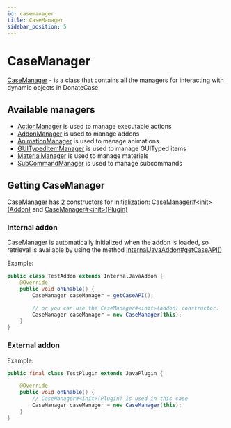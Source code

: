 ```yaml
---
id: casemanager
title: CaseManager
sidebar_position: 5
---
```


# CaseManager
[CaseManager](https://repo.jodexindustries.xyz/javadoc/releases/com/jodexindustries/donatecase/DonateCaseAPI/2.2.5.9/raw/com/jodexindustries/donatecase/api/CaseManager.html) -
is a class that contains all the managers for interacting with dynamic objects in DonateCase.

## Available managers
- [ActionManager](https://repo.jodexindustries.xyz/javadoc/releases/com/jodexindustries/donatecase/DonateCaseAPI/2.2.5.9/raw/com/jodexindustries/donatecase/api/ActionManager.html)
is used to manage executable actions
- [AddonManager](https://repo.jodexindustries.xyz/javadoc/releases/com/jodexindustries/donatecase/DonateCaseAPI/2.2.5.9/raw/com/jodexindustries/donatecase/api/AddonManager.html)
is used to manage addons
- [AnimationManager](https://repo.jodexindustries.xyz/javadoc/releases/com/jodexindustries/donatecase/DonateCaseAPI/2.2.5.9/raw/com/jodexindustries/donatecase/api/AnimationManager.html)
is used to manage animations
- [GUITypedItemManager](https://repo.jodexindustries.xyz/javadoc/releases/com/jodexindustries/donatecase/DonateCaseAPI/2.2.5.9/raw/com/jodexindustries/donatecase/api/GUITypedItemManager.html)
is used to manage GUITyped items
- [MaterialManager](https://repo.jodexindustries.xyz/javadoc/releases/com/jodexindustries/donatecase/DonateCaseAPI/2.2.5.9/raw/com/jodexindustries/donatecase/api/MaterialManager.html)
is used to manage materials
- [SubCommandManager](https://repo.jodexindustries.xyz/javadoc/releases/com/jodexindustries/donatecase/DonateCaseAPI/2.2.5.9/raw/com/jodexindustries/donatecase/api/SubCommandManager.html)
is used to manage subcommands

## Getting CaseManager

CaseManager has 2 constructors for initialization: [CaseManager#\<init>(Addon)](https://repo.jodexindustries.xyz/javadoc/releases/com/jodexindustries/donatecase/DonateCaseAPI/2.2.5.9/raw/com/jodexindustries/donatecase/api/CaseManager.html#%3Cinit%3E(com.jodexindustries.donatecase.api.addon.Addon)) and [CaseManager#\<init>(Plugin)](https://repo.jodexindustries.xyz/javadoc/releases/com/jodexindustries/donatecase/DonateCaseAPI/2.2.5.9/raw/com/jodexindustries/donatecase/api/CaseManager.html#%3Cinit%3E(org.bukkit.plugin.Plugin))

### Internal addon
CaseManager is automatically initialized when the addon is loaded, so retrieval is available
by using the method [InternalJavaAddon#getCaseAPI()](https://repo.jodexindustries.xyz/javadoc/releases/com/jodexindustries/donatecase/DonateCaseAPI/2.2.5.9/raw/com/jodexindustries/donatecase/api/addon/internal/InternalJavaAddon.html#getCaseAPI())

Example:
```java
public class TestAddon extends InternalJavaAddon {
    @Override
    public void onEnable() {
        CaseManager caseManager = getCaseAPI();

        // or you can use the CaseManager#<init>(addon) constructor.
        CaseManager caseManager = new CaseManager(this);
    }
}
```
### External addon

Example:
```java
public final class TestPlugin extends JavaPlugin {

    @Override
    public void onEnable() {
        // CaseManager#<init>(Plugin) is used in this case
        CaseManager caseManager = new CaseManager(this);
    }
}

```